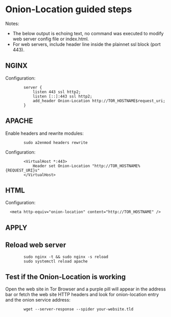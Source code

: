 # Onion-Location guided steps

Notes:

* The below output is echoing text, no command was executed to modify web server config file or index.html.
* For web servers, include header line inside the plainnet ssl block (port 443).

## NGINX
Configuration:
```
        server {
            listen 443 ssl http2;
            listen [::]:443 ssl http2;
            add_header Onion-Location http://TOR_HOSTNAME$request_uri;
        }
```

## APACHE
Enable headers and rewrite modules:
```
        sudo a2enmod headers rewrite
```
Configuration:
```
        <VirtualHost *:443>
            Header set Onion-Location "http://TOR_HOSTNAME%{REQUEST_URI}s"
        </VirtualHost>
```

## HTML
Configuration:
```
  <meta http-equiv="onion-location" content="http://TOR_HOSTNAME" />
```

## APPLY
## Reload web server
```
        sudo nginx -t && sudo nginx -s reload
        sudo systemctl reload apache
```
## Test if the Onion-Location is working
Open the web site in Tor Browser and a purple pill will appear in the address bar or fetch the web site HTTP headers and look for onion-location entry and the onion service address:
```
        wget --server-response --spider your-website.tld
```
